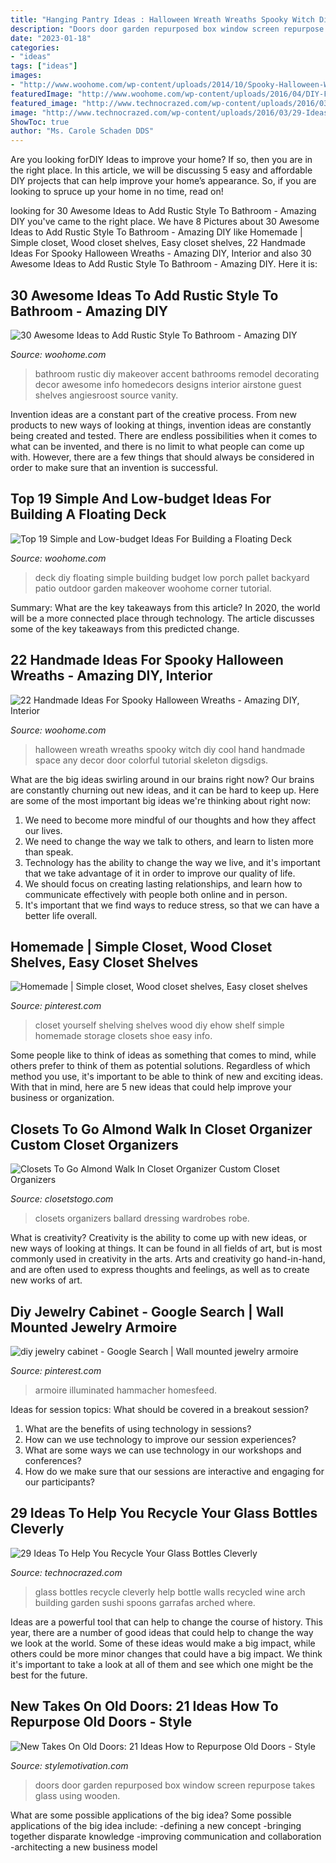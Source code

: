 ```yaml
---
title: "Hanging Pantry Ideas : Halloween Wreath Wreaths Spooky Witch Diy Cool Hand Handmade Space Any Decor Door Colorful Tutorial Skeleton Digsdigs"
description: "Doors door garden repurposed box window screen repurpose takes glass using wooden"
date: "2023-01-18"
categories:
- "ideas"
tags: ["ideas"]
images:
- "http://www.woohome.com/wp-content/uploads/2014/10/Spooky-Halloween-Wreath-21.jpg"
featuredImage: "http://www.woohome.com/wp-content/uploads/2016/04/DIY-Floating-Deck-Woohome-7.jpg"
featured_image: "http://www.technocrazed.com/wp-content/uploads/2016/03/29-Ideas-To-Help-You-Recycle-Your-Glass-Bottles-Cleverly-1-23.jpg"
image: "http://www.technocrazed.com/wp-content/uploads/2016/03/29-Ideas-To-Help-You-Recycle-Your-Glass-Bottles-Cleverly-1-23.jpg"
ShowToc: true
author: "Ms. Carole Schaden DDS"
---
```



Are you looking forDIY Ideas to improve your home? If so, then you are in the right place. In this article, we will be discussing 5 easy and affordable DIY projects that can help improve your home’s appearance. So, if you are looking to spruce up your home in no time, read on!

	

		
looking for 30 Awesome Ideas to Add Rustic Style To Bathroom - Amazing DIY you've came to the right place. We have 8 Pictures about 30 Awesome Ideas to Add Rustic Style To Bathroom - Amazing DIY like Homemade | Simple closet, Wood closet shelves, Easy closet shelves, 22 Handmade Ideas For Spooky Halloween Wreaths - Amazing DIY, Interior and also 30 Awesome Ideas to Add Rustic Style To Bathroom - Amazing DIY. Here it is:
		
    
## 30 Awesome Ideas To Add Rustic Style To Bathroom - Amazing DIY

<img loading=lazy src="http://www.woohome.com/wp-content/uploads/2017/07/Add-Rustic-Feel-to-Bathroom-23.jpg" onerror="this.onerror=null;this.src='https://tse4.mm.bing.net/th?id=OIP.zV-2oox1VOXSa4xhmm0TFQHaNK&amp;pid=15.1';" alt="30 Awesome Ideas to Add Rustic Style To Bathroom - Amazing DIY">

_Source: woohome.com_

>bathroom rustic diy makeover accent bathrooms remodel decorating decor awesome info homedecors designs interior airstone guest shelves angiesroost source vanity. 

	

Invention ideas are a constant part of the creative process. From new products to new ways of looking at things, invention ideas are constantly being created and tested. There are endless possibilities when it comes to what can be invented, and there is no limit to what people can come up with. However, there are a few things that should always be considered in order to make sure that an invention is successful.

    
## Top 19 Simple And Low-budget Ideas For Building A Floating Deck

<img loading=lazy src="http://www.woohome.com/wp-content/uploads/2016/04/DIY-Floating-Deck-Woohome-7.jpg" onerror="this.onerror=null;this.src='https://tse1.mm.bing.net/th?id=OIP.UcxVyss2_6qDcS_tTpfBFgHaQD&amp;pid=15.1';" alt="Top 19 Simple and Low-budget Ideas For Building a Floating Deck">

_Source: woohome.com_

>deck diy floating simple building budget low porch pallet backyard patio outdoor garden makeover woohome corner tutorial. 

	

Summary: What are the key takeaways from this article?
In 2020, the world will be a more connected place through technology. The article discusses some of the key takeaways from this predicted change.

    
## 22 Handmade Ideas For Spooky Halloween Wreaths - Amazing DIY, Interior

<img loading=lazy src="http://www.woohome.com/wp-content/uploads/2014/10/Spooky-Halloween-Wreath-21.jpg" onerror="this.onerror=null;this.src='https://tse2.mm.bing.net/th?id=OIP.uUSAtUUamR3nueHJNLFDVQHaJ4&amp;pid=15.1';" alt="22 Handmade Ideas For Spooky Halloween Wreaths - Amazing DIY, Interior">

_Source: woohome.com_

>halloween wreath wreaths spooky witch diy cool hand handmade space any decor door colorful tutorial skeleton digsdigs. 

	

What are the big ideas swirling around in our brains right now?
Our brains are constantly churning out new ideas, and it can be hard to keep up. Here are some of the most important big ideas we're thinking about right now: 
1. We need to become more mindful of our thoughts and how they affect our lives. 
2. We need to change the way we talk to others, and learn to listen more than speak. 
3. Technology has the ability to change the way we live, and it's important that we take advantage of it in order to improve our quality of life. 
4. We should focus on creating lasting relationships, and learn how to communicate effectively with people both online and in person. 
5. It's important that we find ways to reduce stress, so that we can have a better life overall.

    
## Homemade | Simple Closet, Wood Closet Shelves, Easy Closet Shelves

<img loading=lazy src="https://i.pinimg.com/736x/6b/23/c4/6b23c47b4b2b23f6de9c8d13caee6dd3--diy-closet-shelves-closet-redo.jpg" onerror="this.onerror=null;this.src='https://tse2.mm.bing.net/th?id=OIP.nOMrtHzlkgRhHSX-s11xPwHaJ4&amp;pid=15.1';" alt="Homemade | Simple closet, Wood closet shelves, Easy closet shelves">

_Source: pinterest.com_

>closet yourself shelving shelves wood diy ehow shelf simple homemade storage closets shoe easy info. 

	

Some people like to think of ideas as something that comes to mind, while others prefer to think of them as potential solutions. Regardless of which method you use, it's important to be able to think of new and exciting ideas. With that in mind, here are 5 new ideas that could help improve your business or organization.

    
## Closets To Go Almond Walk In Closet Organizer Custom Closet Organizers

<img loading=lazy src="https://www.closetstogo.com/saascustuploads/1/cart/full/closets-to-go-almond-walk-in-closet-organizer-1009.jpg" onerror="this.onerror=null;this.src='https://tse4.mm.bing.net/th?id=OIP.dPrnMv1tOc8CO705iG9P3QHaLH&amp;pid=15.1';" alt="Closets To Go Almond Walk In Closet Organizer Custom Closet Organizers">

_Source: closetstogo.com_

>closets organizers ballard dressing wardrobes robe. 

	

What is creativity?
Creativity is the ability to come up with new ideas, or new ways of looking at things. It can be found in all fields of art, but is most commonly used in creativity in the arts. Arts and creativity go hand-in-hand, and are often used to express thoughts and feelings, as well as to create new works of art.

    
## Diy Jewelry Cabinet - Google Search | Wall Mounted Jewelry Armoire

<img loading=lazy src="https://i.pinimg.com/736x/dd/a6/f1/dda6f1ce9b6ec2513de920bf6d99f509.jpg" onerror="this.onerror=null;this.src='https://tse3.mm.bing.net/th?id=OIP.dpEdcyrtULqJ1M_tbOn6UwHaHa&amp;pid=15.1';" alt="diy jewelry cabinet - Google Search | Wall mounted jewelry armoire">

_Source: pinterest.com_

>armoire illuminated hammacher homesfeed. 

	

Ideas for session topics: What should be covered in a breakout session?
1. What are the benefits of using technology in sessions? 
2. How can we use technology to improve our session experiences? 
3. What are some ways we can use technology in our workshops and conferences? 
4. How do we make sure that our sessions are interactive and engaging for our participants?

    
## 29 Ideas To Help You Recycle Your Glass Bottles Cleverly

<img loading=lazy src="http://www.technocrazed.com/wp-content/uploads/2016/03/29-Ideas-To-Help-You-Recycle-Your-Glass-Bottles-Cleverly-1-23.jpg" onerror="this.onerror=null;this.src='https://tse3.mm.bing.net/th?id=OIP.Cfx5oP9Brn9F95s2e1QGxAHaHO&amp;pid=15.1';" alt="29 Ideas To Help You Recycle Your Glass Bottles Cleverly">

_Source: technocrazed.com_

>glass bottles recycle cleverly help bottle walls recycled wine arch building garden sushi spoons garrafas arched where. 

	

Ideas are a powerful tool that can help to change the course of history. This year, there are a number of good ideas that could help to change the way we look at the world. Some of these ideas would make a big impact, while others could be more minor changes that could have a big impact. We think it's important to take a look at all of them and see which one might be the best for the future.

    
## New Takes On Old Doors: 21 Ideas How To Repurpose Old Doors - Style

<img loading=lazy src="https://cdn.homebnc.com/homeimg/2017/01/26-repurposed-old-door-ideas-homebnc.jpg" onerror="this.onerror=null;this.src='https://tse1.mm.bing.net/th?id=OIP.LfPP4Fv7V5G-l8FzBVOc2gHaMX&amp;pid=15.1';" alt="New Takes On Old Doors: 21 Ideas How to Repurpose Old Doors - Style">

_Source: stylemotivation.com_

>doors door garden repurposed box window screen repurpose takes glass using wooden. 

	

What are some possible applications of the big idea?
Some possible applications of the big idea include: 
-defining a new concept
-bringing together disparate knowledge
-improving communication and collaboration
-architecting a new business model

